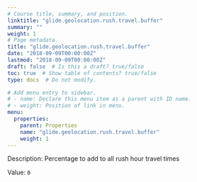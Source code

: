```yaml
---
# Course title, summary, and position.
linktitle: "glide.geolocation.rush.travel.buffer"
summary: ""
weight: 1
# Page metadata.
title: "glide.geolocation.rush.travel.buffer"
date: "2018-09-09T00:00:00Z"
lastmod: "2018-09-09T00:00:00Z"
draft: false  # Is this a draft? true/false
toc: true  # Show table of contents? true/false
type: docs  # Do not modify.

# Add menu entry to sidebar.
# - name: Declare this menu item as a parent with ID name.
# - weight: Position of link in menu.
menu:
  properties:
    parent: Properties
    name: "glide.geolocation.rush.travel.buffer"
    weight: 1
---
```


Description: Percentage to add to all rush hour travel times


Value: `0`